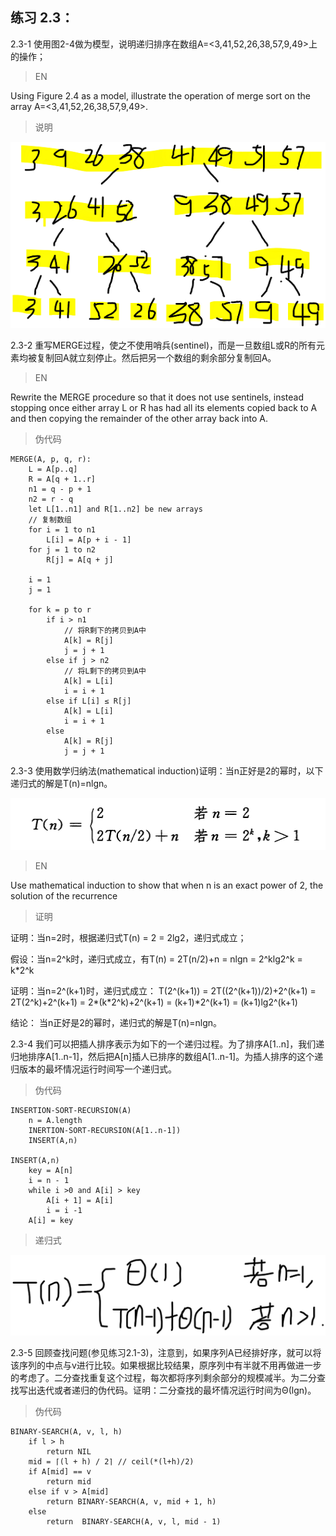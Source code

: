 ## 练习 2.3：

2.3-1 使用图2-4做为模型，说明递归排序在数组A=<3,41,52,26,38,57,9,49>上的操作；

> EN

Using Figure 2.4 as a model, illustrate the operation of merge sort on the array
A=<3,41,52,26,38,57,9,49>.

> 说明

![operation](/CLRS/attach/clrs-e-2-3-1.png)

2.3-2 重写MERGE过程，使之不使用哨兵(sentinel)，而是一旦数组L或R的所有元素均被复制回A就立刻停止。然后把另一个数组的剩余部分复制回A。

> EN

Rewrite the MERGE procedure so that it does not use sentinels, instead stopping
once either array L or R has had all its elements copied back to A and then copying
the remainder of the other array back into A.

> 伪代码
```
MERGE(A, p, q, r):
    L = A[p..q]
    R = A[q + 1..r]
    n1 = q - p + 1
    n2 = r - q
    let L[1..n1] and R[1..n2] be new arrays
    // 复制数组
    for i = 1 to n1
        L[i] = A[p + i - 1]
    for j = 1 to n2
        R[j] = A[q + j]

    i = 1
    j = 1
    
    for k = p to r
        if i > n1
            // 将R剩下的拷贝到A中
            A[k] = R[j]
            j = j + 1
        else if j > n2
            // 将L剩下的拷贝到A中
            A[k] = L[i]
            i = i + 1
        else if L[i] ≤ R[j]
            A[k] = L[i]
            i = i + 1
        else
            A[k] = R[j]
            j = j + 1
```

2.3-3 使用数学归纳法(mathematical induction)证明：当n正好是2的幂时，以下递归式的解是T(n)=nlgn。

![recurrence](/CLRS/attach/clrs-e-2-3-2.png)

> EN

Use mathematical induction to show that when n is an exact power of 2, the solution
of the recurrence

> 证明

证明：当n=2时，根据递归式T(n) = 2 = 2lg2，递归式成立；

假设：当n=2^k时，递归式成立，有T(n) = 2T(n/2)+n = nlgn = 2^klg2^k = k*2^k

证明：当n=2^(k+1)时，递归式成立：
T(2^(k+1)) = 2T((2^(k+1))/2)+2^(k+1)
         = 2T(2^k)+2^(k+1)
         = 2*(k*2^k)+2^(k+1)
         = (k+1)*2^(k+1)
         = (k+1)lg2^(k+1)

结论： 当n正好是2的幂时，递归式的解是T(n)=nlgn。

2.3-4 我们可以把插人排序表示为如下的一个递归过程。为了排序A[1..n]，我们递归地排序A[1..n-1]，然后把A[n]插人已排序的数组A[1..n-1]。为插人排序的这个递归版本的最坏情况运行时间写一个递归式。

> 伪代码
```
INSERTION-SORT-RECURSION(A)
    n = A.length
    INERTION-SORT-RECURSION(A[1..n-1])
    INSERT(A,n)

INSERT(A,n)
    key = A[n]
    i = n - 1
    while i >0 and A[i] > key
        A[i + 1] = A[i]
        i = i -1
    A[i] = key    
```

>递归式

![recurrence](/CLRS/attach/clrs-e-2-3-4.png)

2.3-5 回顾查找问题(参见练习2.1-3)，注意到，如果序列A已经排好序，就可以将该序列的中点与v进行比较。如果根据比较结果，原序列中有半就不用再做进一步的考虑了。二分查找重复这个过程，每次都将序列剩余部分的规模减半。为二分查找写出迭代或者递归的伪代码。证明：二分查找的最坏情况运行时间为Θ(lgn)。

>伪代码
```
BINARY-SEARCH(A, v, l, h)
    if l > h
        return NIL
    mid = ⌈(l + h) / 2⌉ // ceil(*(l+h)/2)
    if A[mid] == v
        return mid
    else if v > A[mid]
        return BINARY-SEARCH(A, v, mid + 1, h)
    else
        return  BINARY-SEARCH(A, v, l, mid - 1)
```